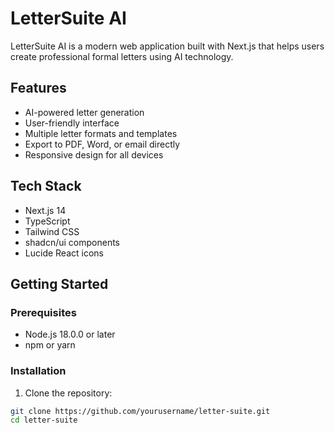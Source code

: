 # LetterSuite AI

LetterSuite AI is a modern web application built with Next.js that helps users create professional formal letters using AI technology.

## Features

- AI-powered letter generation
- User-friendly interface
- Multiple letter formats and templates
- Export to PDF, Word, or email directly
- Responsive design for all devices

## Tech Stack

- Next.js 14
- TypeScript
- Tailwind CSS
- shadcn/ui components
- Lucide React icons

## Getting Started

### Prerequisites

- Node.js 18.0.0 or later
- npm or yarn

### Installation

1. Clone the repository:

```bash
git clone https://github.com/yourusername/letter-suite.git
cd letter-suite

